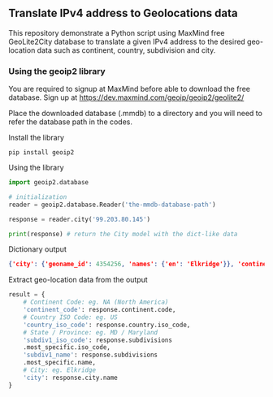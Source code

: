 ## Translate IPv4 address to Geolocations data ##
This repository demonstrate a Python script using MaxMind free GeoLite2City database to translate a given IPv4 address to the desired geo-location data such as continent, country, subdivision and city.

### Using the geoip2 library ###
You are required to signup at MaxMind before able to download the free database. Sign up at https://dev.maxmind.com/geoip/geoip2/geolite2/

Place the downloaded database (.mmdb) to a directory and you will need to refer the database path in the codes.

Install the library
```
pip install geoip2
```

Using the library
```python
import geoip2.database

# initialization
reader = geoip2.database.Reader('the-mmdb-database-path')

response = reader.city('99.203.80.145')

print(response) # return the City model with the dict-like data
```

Dictionary output
```json
{'city': {'geoname_id': 4354256, 'names': {'en': 'Elkridge'}}, 'continent': {'code': 'NA', 'geoname_id': 6255149, 'names': {'de': 'Nordamerika', 'en': 'North America', 'es': 'Norteamérica', 'fr': 'Amérique du Nord', 'ja': '北アメリカ', 'pt-BR': 'América do Norte', 'ru': 'Северная Америка', 'zh-CN': '北美洲'}}, 'country': {'geoname_id': 6252001, 'iso_code': 'US', 'names': {'de': 'USA', 'en': 'United States', 'es': 'Estados Unidos', 'fr': 'États-Unis', 'ja': 'アメリカ合衆国', 'pt-BR': 'Estados Unidos', 'ru': 'США', 'zh-CN': '美国'}}, 'location': {'accuracy_radius': 100, 'latitude': 39.2151, 'longitude': -76.754, 'metro_code': 512, 'time_zone': 'America/New_York'}, 'postal': {'code': '21075'}, 'registered_country': {'geoname_id': 6252001, 'iso_code': 'US', 'names': {'de': 'USA', 'en': 'United States', 'es': 'Estados Unidos', 'fr': 'États-Unis', 'ja': 'アメリカ合衆国', 'pt-BR': 'Estados Unidos', 'ru': 'США', 'zh-CN': '美国'}}, 'subdivisions': [{'geoname_id': 4361885, 'iso_code': 'MD', 'names': {'de': 'Maryland', 'en': 'Maryland', 'es': 'Maryland', 'fr': 'Maryland', 'ja': 'メリーランド州', 'pt-BR': 'Maryland', 'ru': 'Мэриленд', 'zh-CN': '马里兰州'}}], 'traits': {'ip_address': '99.203.80.145', 'prefix_len': 25}}
```

Extract geo-location data from the output
```python
result = {
    # Continent Code: eg. NA (North America)
    'continent_code': response.continent.code,
    # Country ISO Code: eg. US
    'country_iso_code': response.country.iso_code,
    # State / Province: eg. MD / Maryland
    'subdiv1_iso_code': response.subdivisions
    .most_specific.iso_code,
    'subdiv1_name': response.subdivisions
    .most_specific.name,
    # City: eg. Elkridge
    'city': response.city.name
}
```



